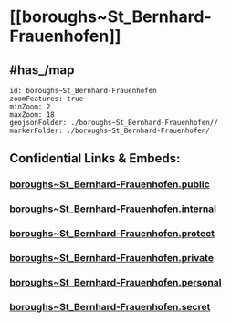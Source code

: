 # [[boroughs~St_Bernhard-Frauenhofen]] 


## #has_/map  



```leaflet
id: boroughs~St_Bernhard-Frauenhofen
zoomFeatures: true 
minZoom: 2 
maxZoom: 18
geojsonFolder: ./boroughs~St_Bernhard-Frauenhofen//
markerFolder: ./boroughs~St_Bernhard-Frauenhofen/
```




## Confidential Links & Embeds: 

### [boroughs~St_Bernhard-Frauenhofen.public](/_public/\Earth\Continent\Europe\Europe~Central\Austria\Austrias_States\Niederösterreich\counties~NÖ\Horn\cities~Horn\St_Bernhard-Frauenhofenboroughs~St_Bernhard-Frauenhofen.public.md) 

### [boroughs~St_Bernhard-Frauenhofen.internal](/_internal/\Earth\Continent\Europe\Europe~Central\Austria\Austrias_States\Niederösterreich\counties~NÖ\Horn\cities~Horn\St_Bernhard-Frauenhofenboroughs~St_Bernhard-Frauenhofen.internal.md) 

### [boroughs~St_Bernhard-Frauenhofen.protect](/_protect/\Earth\Continent\Europe\Europe~Central\Austria\Austrias_States\Niederösterreich\counties~NÖ\Horn\cities~Horn\St_Bernhard-Frauenhofenboroughs~St_Bernhard-Frauenhofen.protect.md) 

### [boroughs~St_Bernhard-Frauenhofen.private](/_private/\Earth\Continent\Europe\Europe~Central\Austria\Austrias_States\Niederösterreich\counties~NÖ\Horn\cities~Horn\St_Bernhard-Frauenhofenboroughs~St_Bernhard-Frauenhofen.private.md) 

### [boroughs~St_Bernhard-Frauenhofen.personal](/_personal/\Earth\Continent\Europe\Europe~Central\Austria\Austrias_States\Niederösterreich\counties~NÖ\Horn\cities~Horn\St_Bernhard-Frauenhofenboroughs~St_Bernhard-Frauenhofen.personal.md) 

### [boroughs~St_Bernhard-Frauenhofen.secret](/_secret/\Earth\Continent\Europe\Europe~Central\Austria\Austrias_States\Niederösterreich\counties~NÖ\Horn\cities~Horn\St_Bernhard-Frauenhofenboroughs~St_Bernhard-Frauenhofen.secret.md)

